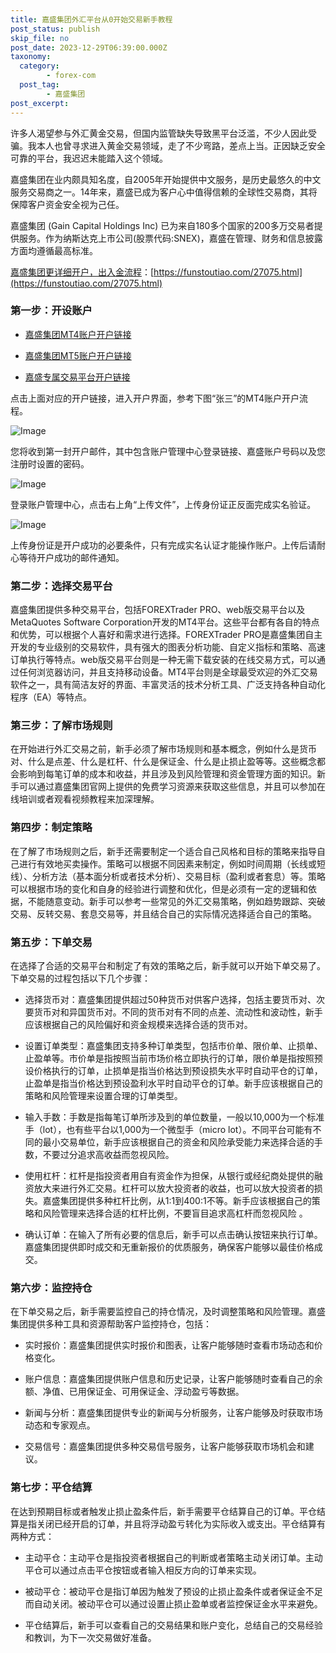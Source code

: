 ```yaml
---
title: 嘉盛集团外汇平台从0开始交易新手教程
post_status: publish
skip_file: no
post_date: 2023-12-29T06:39:00.000Z
taxonomy:
  category:
        - forex-com
  post_tag:
        - 嘉盛集团
post_excerpt: 
---
```

许多人渴望参与外汇黄金交易，但国内监管缺失导致黑平台泛滥，不少人因此受骗。我本人也曾寻求进入黄金交易领域，走了不少弯路，差点上当。正因缺乏安全可靠的平台，我迟迟未能踏入这个领域。

嘉盛集团在业内颇具知名度，自2005年开始提供中文服务，是历史最悠久的中文服务交易商之一。14年来，嘉盛已成为客户心中值得信赖的全球性交易商，其将保障客户资金安全视为己任。

嘉盛集团 (Gain Capital Holdings Inc) 已为来自180多个国家的200多万交易者提供服务。作为纳斯达克上市公司(股票代码:SNEX)，嘉盛在管理、财务和信息披露方面均遵循最高标准。

[嘉盛集团更详细开户，出入金流程](https://funstoutiao.com/27075.html)：[https://funstoutiao.com/27075.html](https://funstoutiao.com/27075.html)

### 第一步：开设账户

* [嘉盛集团MT4账户开户链接](https://s.ssgg.net/jsmt4)

* [嘉盛集团MT5账户开户链接](https://s.ssgg.net/jsmt5)

* [嘉盛专属交易平台开户链接](https://s.ssgg.net/js)

点击上面对应的开户链接，进入开户界面，参考下图“张三”的MT4账户开户流程。

![Image](https://prod-files-secure.s3.us-west-2.amazonaws.com/39ed1227-6d7d-4570-be36-9ccd4a2c4241/7a167aea-686b-400d-af59-4e18eb607a40/640.png?X-Amz-Algorithm=AWS4-HMAC-SHA256&X-Amz-Content-Sha256=UNSIGNED-PAYLOAD&X-Amz-Credential=ASIAZI2LB466UAJRJEQ2%2F20250421%2Fus-west-2%2Fs3%2Faws4_request&X-Amz-Date=20250421T161308Z&X-Amz-Expires=3600&X-Amz-Security-Token=IQoJb3JpZ2luX2VjEDgaCXVzLXdlc3QtMiJIMEYCIQDXuixXjdrVLYtXPNrqVRrMYzXUZtuiqnPq4MBj4249aAIhAIBoNm0HSvM1HRy4jyv0vAz5gjIaXx6QyouXtFBaDhw1KogECMH%2F%2F%2F%2F%2F%2F%2F%2F%2F%2FwEQABoMNjM3NDIzMTgzODA1Igw9r6%2FzfeJHEVmkpW0q3ANakEjS4d8crCfF9T7e6nmxD9SrCdTimzA8ldhhxNz0e6Csl0bN3k%2B2JAiVr3T2Qtumhl%2BFyCtshZwWxVbHxFvqhO76sMV2rXPA6GTXuPCTAINGKseye5WDZW2I664kNf4BogJh4A2N29XGgmw0CkrrpMVP51FrAF3UhAXEoLKFAAKbIOpejHIAgCIU3bdg4vHddjkfWa%2FlOg%2FHgasuBUNUEFz44Z92416EKALcepoQCvjDY4RS2uMTIVQcXDelz2KjGqByPtSLtgxIUen6DMMeeaZGNIjpPPYqgfUy3sN7xdBuwz2m9ZpzHiRi09Nk8AQYBlecOlDK35Pf4ck7dXXp3JLWWgCbGtic%2BHtm4n8zlaCXYnbyB1JxbjTFpLPyt4sckYN959J3vNh%2BbAQ%2Blkh0DoCWX%2F7xfwpQ6h3YDn%2F66dojRB3G6uPtLYjimdaG%2BwqAQxJn3ZBNXdghdIEutF%2F1hfCV%2FE4fVt7dQkmW%2BG1UkkPFrzxzV3UWIl74h8HbSIvr%2BgddZ0MQmmYfMbhCLbno%2FjTiSNDoU8iIiEKAE3eHXtEztqQr0EpqYRtU8dFQph2kpDQcvXa7iRu5yZRQ3awvCoFmkdvFrCg6h7qNcJJrzWOreCc8KFEoVaJdwzDW0JnABjqkAS4DYfD06i%2BrHbaPksQebOdZwtjn6LiWAMbJBkgcZLdKjZDCh1GhfQ4pIrTbrvgy3rR9tjzmAqU%2F%2Bz%2FDQ7IUyOrL2YAdnO%2Bvj1I0FdCbDN4PdaE2JyZ1RQEqo8lqxZd7LqkuSXozhJq9sDqv4Gdblm7mmosbCkx9p49PQ7azx6NTXWDTghqh%2FiC6itA%2B2E2v0fBJzKuXnzg28yhH40NnGER%2BXwfV&X-Amz-Signature=61b9a4185479660acbc7f9297d59c7ea635e2bec53b5ae954720344aca0c7395&X-Amz-SignedHeaders=host&x-id=GetObject)

您将收到第一封开户邮件，其中包含账户管理中心登录链接、嘉盛账户号码以及您注册时设置的密码。

![Image](https://prod-files-secure.s3.us-west-2.amazonaws.com/39ed1227-6d7d-4570-be36-9ccd4a2c4241/eaa1c6b3-2877-4284-a0e1-530e222c27fb/image.png?X-Amz-Algorithm=AWS4-HMAC-SHA256&X-Amz-Content-Sha256=UNSIGNED-PAYLOAD&X-Amz-Credential=ASIAZI2LB466UAJRJEQ2%2F20250421%2Fus-west-2%2Fs3%2Faws4_request&X-Amz-Date=20250421T161308Z&X-Amz-Expires=3600&X-Amz-Security-Token=IQoJb3JpZ2luX2VjEDgaCXVzLXdlc3QtMiJIMEYCIQDXuixXjdrVLYtXPNrqVRrMYzXUZtuiqnPq4MBj4249aAIhAIBoNm0HSvM1HRy4jyv0vAz5gjIaXx6QyouXtFBaDhw1KogECMH%2F%2F%2F%2F%2F%2F%2F%2F%2F%2FwEQABoMNjM3NDIzMTgzODA1Igw9r6%2FzfeJHEVmkpW0q3ANakEjS4d8crCfF9T7e6nmxD9SrCdTimzA8ldhhxNz0e6Csl0bN3k%2B2JAiVr3T2Qtumhl%2BFyCtshZwWxVbHxFvqhO76sMV2rXPA6GTXuPCTAINGKseye5WDZW2I664kNf4BogJh4A2N29XGgmw0CkrrpMVP51FrAF3UhAXEoLKFAAKbIOpejHIAgCIU3bdg4vHddjkfWa%2FlOg%2FHgasuBUNUEFz44Z92416EKALcepoQCvjDY4RS2uMTIVQcXDelz2KjGqByPtSLtgxIUen6DMMeeaZGNIjpPPYqgfUy3sN7xdBuwz2m9ZpzHiRi09Nk8AQYBlecOlDK35Pf4ck7dXXp3JLWWgCbGtic%2BHtm4n8zlaCXYnbyB1JxbjTFpLPyt4sckYN959J3vNh%2BbAQ%2Blkh0DoCWX%2F7xfwpQ6h3YDn%2F66dojRB3G6uPtLYjimdaG%2BwqAQxJn3ZBNXdghdIEutF%2F1hfCV%2FE4fVt7dQkmW%2BG1UkkPFrzxzV3UWIl74h8HbSIvr%2BgddZ0MQmmYfMbhCLbno%2FjTiSNDoU8iIiEKAE3eHXtEztqQr0EpqYRtU8dFQph2kpDQcvXa7iRu5yZRQ3awvCoFmkdvFrCg6h7qNcJJrzWOreCc8KFEoVaJdwzDW0JnABjqkAS4DYfD06i%2BrHbaPksQebOdZwtjn6LiWAMbJBkgcZLdKjZDCh1GhfQ4pIrTbrvgy3rR9tjzmAqU%2F%2Bz%2FDQ7IUyOrL2YAdnO%2Bvj1I0FdCbDN4PdaE2JyZ1RQEqo8lqxZd7LqkuSXozhJq9sDqv4Gdblm7mmosbCkx9p49PQ7azx6NTXWDTghqh%2FiC6itA%2B2E2v0fBJzKuXnzg28yhH40NnGER%2BXwfV&X-Amz-Signature=fb42d7e154bc035b754eb7491ca8ffc2036179d2312a8fd425fc9e32e522bd61&X-Amz-SignedHeaders=host&x-id=GetObject)

登录账户管理中心，点击右上角“上传文件”，上传身份证正反面完成实名验证。

![Image](https://prod-files-secure.s3.us-west-2.amazonaws.com/39ed1227-6d7d-4570-be36-9ccd4a2c4241/54090639-09fc-46b4-a135-e0289f707147/image.png?X-Amz-Algorithm=AWS4-HMAC-SHA256&X-Amz-Content-Sha256=UNSIGNED-PAYLOAD&X-Amz-Credential=ASIAZI2LB466UAJRJEQ2%2F20250421%2Fus-west-2%2Fs3%2Faws4_request&X-Amz-Date=20250421T161308Z&X-Amz-Expires=3600&X-Amz-Security-Token=IQoJb3JpZ2luX2VjEDgaCXVzLXdlc3QtMiJIMEYCIQDXuixXjdrVLYtXPNrqVRrMYzXUZtuiqnPq4MBj4249aAIhAIBoNm0HSvM1HRy4jyv0vAz5gjIaXx6QyouXtFBaDhw1KogECMH%2F%2F%2F%2F%2F%2F%2F%2F%2F%2FwEQABoMNjM3NDIzMTgzODA1Igw9r6%2FzfeJHEVmkpW0q3ANakEjS4d8crCfF9T7e6nmxD9SrCdTimzA8ldhhxNz0e6Csl0bN3k%2B2JAiVr3T2Qtumhl%2BFyCtshZwWxVbHxFvqhO76sMV2rXPA6GTXuPCTAINGKseye5WDZW2I664kNf4BogJh4A2N29XGgmw0CkrrpMVP51FrAF3UhAXEoLKFAAKbIOpejHIAgCIU3bdg4vHddjkfWa%2FlOg%2FHgasuBUNUEFz44Z92416EKALcepoQCvjDY4RS2uMTIVQcXDelz2KjGqByPtSLtgxIUen6DMMeeaZGNIjpPPYqgfUy3sN7xdBuwz2m9ZpzHiRi09Nk8AQYBlecOlDK35Pf4ck7dXXp3JLWWgCbGtic%2BHtm4n8zlaCXYnbyB1JxbjTFpLPyt4sckYN959J3vNh%2BbAQ%2Blkh0DoCWX%2F7xfwpQ6h3YDn%2F66dojRB3G6uPtLYjimdaG%2BwqAQxJn3ZBNXdghdIEutF%2F1hfCV%2FE4fVt7dQkmW%2BG1UkkPFrzxzV3UWIl74h8HbSIvr%2BgddZ0MQmmYfMbhCLbno%2FjTiSNDoU8iIiEKAE3eHXtEztqQr0EpqYRtU8dFQph2kpDQcvXa7iRu5yZRQ3awvCoFmkdvFrCg6h7qNcJJrzWOreCc8KFEoVaJdwzDW0JnABjqkAS4DYfD06i%2BrHbaPksQebOdZwtjn6LiWAMbJBkgcZLdKjZDCh1GhfQ4pIrTbrvgy3rR9tjzmAqU%2F%2Bz%2FDQ7IUyOrL2YAdnO%2Bvj1I0FdCbDN4PdaE2JyZ1RQEqo8lqxZd7LqkuSXozhJq9sDqv4Gdblm7mmosbCkx9p49PQ7azx6NTXWDTghqh%2FiC6itA%2B2E2v0fBJzKuXnzg28yhH40NnGER%2BXwfV&X-Amz-Signature=27748dc71c0bb6db0bd9214d8cfd31285beaa0c6d37cda1dbcb88fbc9044c1ff&X-Amz-SignedHeaders=host&x-id=GetObject)

上传身份证是开户成功的必要条件，只有完成实名认证才能操作账户。上传后请耐心等待开户成功的邮件通知。

### 第二步：选择交易平台

嘉盛集团提供多种交易平台，包括FOREXTrader PRO、web版交易平台以及MetaQuotes Software Corporation开发的MT4平台。这些平台都有各自的特点和优势，可以根据个人喜好和需求进行选择。FOREXTrader PRO是嘉盛集团自主开发的专业级别的交易软件，具有强大的图表分析功能、自定义指标和策略、高速订单执行等特点。web版交易平台则是一种无需下载安装的在线交易方式，可以通过任何浏览器访问，并且支持移动设备。MT4平台则是全球最受欢迎的外汇交易软件之一，具有简洁友好的界面、丰富灵活的技术分析工具、广泛支持各种自动化程序（EA）等特点。

### 第三步：了解市场规则

在开始进行外汇交易之前，新手必须了解市场规则和基本概念，例如什么是货币对、什么是点差、什么是杠杆、什么是保证金、什么是止损止盈等等。这些概念都会影响到每笔订单的成本和收益，并且涉及到风险管理和资金管理方面的知识。新手可以通过嘉盛集团官网上提供的免费学习资源来获取这些信息，并且可以参加在线培训或者观看视频教程来加深理解。

### 第四步：制定策略

在了解了市场规则之后，新手还需要制定一个适合自己风格和目标的策略来指导自己进行有效地买卖操作。策略可以根据不同因素来制定，例如时间周期（长线或短线）、分析方法（基本面分析或者技术分析）、交易目标（盈利或者套息）等。策略可以根据市场的变化和自身的经验进行调整和优化，但是必须有一定的逻辑和依据，不能随意变动。新手可以参考一些常见的外汇交易策略，例如趋势跟踪、突破交易、反转交易、套息交易等，并且结合自己的实际情况选择适合自己的策略。

### 第五步：下单交易

在选择了合适的交易平台和制定了有效的策略之后，新手就可以开始下单交易了。下单交易的过程包括以下几个步骤：

* 选择货币对：嘉盛集团提供超过50种货币对供客户选择，包括主要货币对、次要货币对和异国货币对。不同的货币对有不同的点差、流动性和波动性，新手应该根据自己的风险偏好和资金规模来选择合适的货币对。

* 设置订单类型：嘉盛集团支持多种订单类型，包括市价单、限价单、止损单、止盈单等。市价单是指按照当前市场价格立即执行的订单，限价单是指按照预设价格执行的订单，止损单是指当价格达到预设损失水平时自动平仓的订单，止盈单是指当价格达到预设盈利水平时自动平仓的订单。新手应该根据自己的策略和风险管理来设置合理的订单类型。

* 输入手数：手数是指每笔订单所涉及到的单位数量，一般以10,000为一个标准手（lot），也有些平台以1,000为一个微型手（micro lot）。不同平台可能有不同的最小交易单位，新手应该根据自己的资金和风险承受能力来选择合适的手数，不要过分追求高收益而忽视风险。

* 使用杠杆：杠杆是指投资者用自有资金作为担保，从银行或经纪商处提供的融资放大来进行外汇交易。杠杆可以放大投资者的收益，也可以放大投资者的损失。嘉盛集团提供多种杠杆比例，从1:1到400:1不等。新手应该根据自己的策略和风险管理来选择合适的杠杆比例，不要盲目追求高杠杆而忽视风险 。

* 确认订单：在输入了所有必要的信息后，新手可以点击确认按钮来执行订单。嘉盛集团提供即时成交和无重新报价的优质服务，确保客户能够以最佳价格成交。

### 第六步：监控持仓

在下单交易之后，新手需要监控自己的持仓情况，及时调整策略和风险管理。嘉盛集团提供多种工具和资源帮助客户监控持仓，包括：

* 实时报价：嘉盛集团提供实时报价和图表，让客户能够随时查看市场动态和价格变化。

* 账户信息：嘉盛集团提供账户信息和历史记录，让客户能够随时查看自己的余额、净值、已用保证金、可用保证金、浮动盈亏等数据。

* 新闻与分析：嘉盛集团提供专业的新闻与分析服务，让客户能够及时获取市场动态和专家观点。

* 交易信号：嘉盛集团提供多种交易信号服务，让客户能够获取市场机会和建议。

### 第七步：平仓结算

在达到预期目标或者触发止损止盈条件后，新手需要平仓结算自己的订单。平仓结算是指关闭已经开启的订单，并且将浮动盈亏转化为实际收入或支出。平仓结算有两种方式：

* 主动平仓：主动平仓是指投资者根据自己的判断或者策略主动关闭订单。主动平仓可以通过点击平仓按钮或者输入相反方向的订单来实现。

* 被动平仓：被动平仓是指订单因为触发了预设的止损止盈条件或者保证金不足而自动关闭。被动平仓可以通过设置止损止盈单或者监控保证金水平来避免。

* 平仓结算后，新手可以查看自己的交易结果和账户变化，总结自己的交易经验和教训，为下一次交易做好准备。